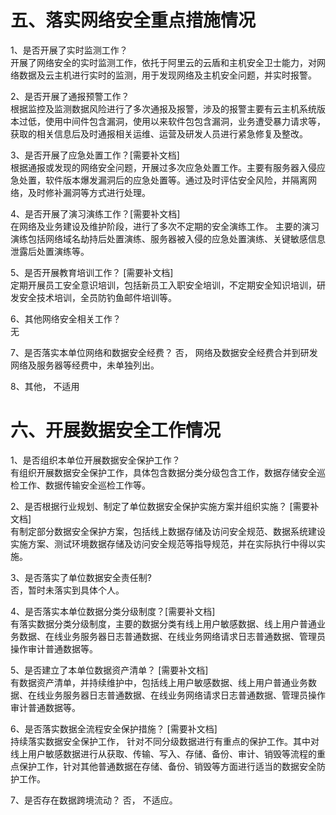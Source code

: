 
# 五、落实网络安全重点措施情况

1、是否开展了实时监测工作？  
开展了网络安全的实时监测工作，依托于阿里云的云盾和主机安全卫士能力，对网络数据及云主机进行实时的监测，用于发现网络及主机安全问题，并实时报警。

2、是否开展了通报预警工作？  
根据监控及监测数据风险进行了多次通报及报警，涉及的报警主要有云主机系统版本过低，使用中间件包含漏洞，使用以来软件包包含漏洞，业务遭受暴力请求等，获取的相关信息后及时通报相关运维、运营及研发人员进行紧急修复及整改。

3、是否开展了应急处置工作？[需要补文档]  
根据通报或发现的网络安全问题，开展过多次应急处置工作。主要有服务器入侵应急处置，软件版本爆发漏洞后的应急处置等。通过及时评估安全风险，并隔离网络，及时修补漏洞等方式进行处理。

4、是否开展了演习演练工作？[需要补文档]  
在网络及业务建设及维护阶段，进行了多次不定期的安全演练工作。 主要的演习演练包括网络域名劫持后处置演练、服务器被入侵的应急处置演练、关键敏感信息泄露后处置演练等。  

5、是否开展教育培训工作？ [需要补文档]  
定期开展员工安全意识培训，包括新员工入职安全培训，不定期安全知识培训，研发安全技术培训，全员防钓鱼邮件培训等。

6、其他网络安全相关工作？  
无

7、是否落实本单位网络和数据安全经费？
否， 网络及数据安全经费合并到研发网络及服务器等经费中，未单独列出。

8、其他，  不适用

# 六、开展数据安全工作情况

1、是否组织本单位开展数据安全保护工作？  
有组织开展数据安全保护工作，具体包含数据分类分级包含工作，数据存储安全巡检工作、数据传输安全巡检工作等。  

2、是否根据行业规划、制定了单位数据安全保护实施方案并组织实施？  [需要补文档]  
有制定部分数据安全保护方案，包括线上数据存储及访问安全规范、数据系统建设实施方案、测试环境数据存储及访问安全规范等指导规范，并在实际执行中得以实施。  

3、是否落实了单位数据安全责任制?  
否，暂时未落实到具体个人。

4、是否落实本单位数据分类分级制度？[需要补文档]  
有落实数据分类分级制度，主要的数据分类有线上用户敏感数据、线上用户普通业务数据、在线业务服务器日志普通数据、在线业务网络请求日志普通数据、管理员操作审计普通数据等。

5、是否建立了本单位数据资产清单？  [需要补文档]  
有数据资产清单，并持续维护中，包括线上用户敏感数据、线上用户普通业务数据、在线业务服务器日志普通数据、在线业务网络请求日志普通数据、管理员操作审计普通数据等。

6、是否落实数据全流程安全保护措施？  [需要补文档]  
持续落实数据安全保护工作， 针对不同分级数据进行有重点的保护工作。其中对线上用户敏感数据进行从获取、传输、写入、存储、备份、审计、销毁等流程的重点保护工作，针对其他普通数据在存储、备份、销毁等方面进行适当的数据安全防护工作。  

7、是否存在数据跨境流动？
否， 不适应。  
